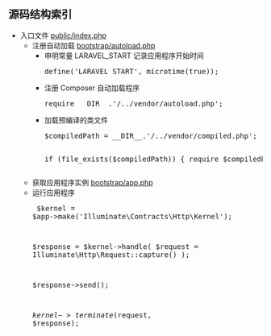 ## 源码结构索引

<ul>
    <li>
        入口文件
        <a href="public/index.php">public/index.php</a>
        <ul>
            <li>
                注册自动加载
                <a href="bootstrap/autoload.php">bootstrap/autoload.php</a>
                <ul>
                    <li>
                        申明常量 LARAVEL_START 记录应用程序开始时间
                        <pre>define('LARAVEL_START', microtime(true));</pre>
                    </li>
                    <li>
                        注册 Composer 自动加载程序
                        <pre>require __DIR__.'/../vendor/autoload.php';</pre>
                    </li>
                    <li>
                        加载预编译的类文件
                        <pre>
$compiledPath = __DIR__.'/../vendor/compiled.php';

if (file_exists($compiledPath))
{
    require $compiledPath;
}
                        </pre>
                    </li>
                </ul>
            </li>
            <li>
                获取应用程序实例
                <a href="bootstrap/app.php">bootstrap/app.php</a>
            </li>
            <li>
                运行应用程序
                <pre>
$kernel = $app->make('Illuminate\Contracts\Http\Kernel');

$response = $kernel->handle(
    $request = Illuminate\Http\Request::capture()
);

$response->send();

$kernel->terminate($request, $response);
                </pre>
            </li>
        </ul>
    </li>
</ul>


